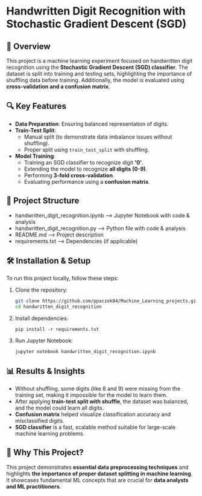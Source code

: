 # Handwritten Digit Recognition with Stochastic Gradient Descent (SGD)

## 📌 Overview
This project is a machine learning experiment focused on handwritten digit recognition using the **Stochastic Gradient Descent (SGD) classifier**. The dataset is split into training and testing sets, highlighting the importance of shuffling data before training. Additionally, the model is evaluated using **cross-validation and a confusion matrix**.

## 🔍 Key Features
- **Data Preparation**: Ensuring balanced representation of digits.
- **Train-Test Split**:
  - Manual split (to demonstrate data imbalance issues without shuffling).
  - Proper split using `train_test_split` with shuffling.
- **Model Training**:
  - Training an SGD classifier to recognize digit **'0'**.
  - Extending the model to recognize **all digits (0-9)**.
  - Performing **3-fold cross-validation**.
  - Evaluating performance using a **confusion matrix**.

## 📂 Project Structure
- handwritten_digit_recognition.ipynb  -->  Jupyter Notebook with code & analysis 
- handwritten_digit_recognition.py     -->  Python file with code & analysis   
- README.md                            -->  Project description  
- requirements.txt                     -->  Dependencies (if applicable)

## 🛠️ Installation & Setup
To run this project locally, follow these steps:

1. Clone the repository:
    ```bash
   git clone https://github.com/ppaczek04/Machine_Learning_projects.git
   cd handwritten_digit_recognition
    ```

2. Install dependencies:
    ```
    pip install -r requirements.txt
    ```

3. Run Jupyter Notebook:
    ```
    jupyter notebook handwritten_digit_recognition.ipynb
    ```



## 📊 Results & Insights
- Without shuffling, some digits (like 8 and 9) were missing from the training set, making it impossible for the model to learn them.
- After applying **train-test split with shuffle**, the dataset was balanced, and the model could learn all digits.
- **Confusion matrix** helped visualize classification accuracy and misclassified digits.
- **SGD classifier** is a fast, scalable method suitable for large-scale machine learning problems.

## 📌 Why This Project?
This project demonstrates **essential data preprocessing techniques** and highlights **the importance of proper dataset splitting in machine learning**. It showcases fundamental ML concepts that are crucial for **data analysts and ML practitioners**.